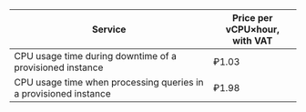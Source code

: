 | Service | Price per vCPU×hour, <br>with VAT |
| ---- | ---- |
| CPU usage time during downtime of a provisioned instance | ₽1.03 |
| CPU usage time when processing queries in a provisioned instance | ₽1.98 |